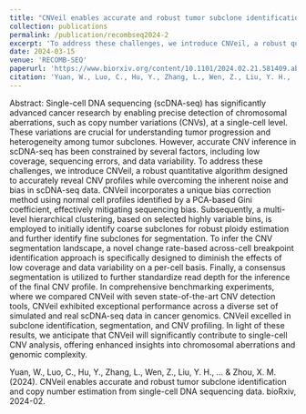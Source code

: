 ```yaml
---
title: "CNVeil enables accurate and robust tumor subclone identification and copy number estimation from single-cell DNA sequencing data."
collection: publications
permalink: /publication/recombseq2024-2
excerpt: 'To address these challenges, we introduce CNVeil, a robust quantitative algorithm designed to accurately reveal CNV profiles while overcoming the inherent noise and bias in scDNA-seq data. CNVeil incorporates a unique bias correction method using normal cell profiles identified by a PCA-based Gini coefficient, effectively mitigating sequencing bias.'
date: 2024-03-15
venue: 'RECOMB-SEQ'
paperurl: 'https://www.biorxiv.org/content/10.1101/2024.02.21.581409.abstract'
citation: 'Yuan, W., Luo, C., Hu, Y., Zhang, L., Wen, Z., Liu, Y. H., ... & Zhou, X. M. (2024). CNVeil enables accurate and robust tumor subclone identification and copy number estimation from single-cell DNA sequencing data. bioRxiv, 2024-02.'
---
```

Abstract: Single-cell DNA sequencing (scDNA-seq) has significantly advanced cancer research by enabling precise detection of chromosomal aberrations, such as copy number variations (CNVs), at a single-cell level. These variations are crucial for understanding tumor progression and heterogeneity among tumor subclones. However, accurate CNV inference in scDNA-seq has been constrained by several factors, including low coverage, sequencing errors, and data variability. To address these challenges, we introduce CNVeil, a robust quantitative algorithm designed to accurately reveal CNV profiles while overcoming the inherent noise and bias in scDNA-seq data. CNVeil incorporates a unique bias correction method using normal cell profiles identified by a PCA-based Gini coefficient, effectively mitigating sequencing bias. Subsequently, a multi-level hierarchical clustering, based on selected highly variable bins, is employed to initially identify coarse subclones for robust ploidy estimation and further identify fine subclones for segmentation. To infer the CNV segmentation landscape, a novel change rate-based across-cell breakpoint identification approach is specifically designed to diminish the effects of low coverage and data variability on a per-cell basis. Finally, a consensus segmentation is utilized to further standardize read depth for the inference of the final CNV profile. In comprehensive benchmarking experiments, where we compared CNVeil with seven state-of-the-art CNV detection tools, CNVeil exhibited exceptional performance across a diverse set of simulated and real scDNA-seq data in cancer genomics. CNVeil excelled in subclone identification, segmentation, and CNV profiling. In light of these results, we anticipate that CNVeil will significantly contribute to single-cell CNV analysis, offering enhanced insights into chromosomal aberrations and genomic complexity.

Yuan, W., Luo, C., Hu, Y., Zhang, L., Wen, Z., Liu, Y. H., ... & Zhou, X. M. (2024). CNVeil enables accurate and robust tumor subclone identification and copy number estimation from single-cell DNA sequencing data. bioRxiv, 2024-02.